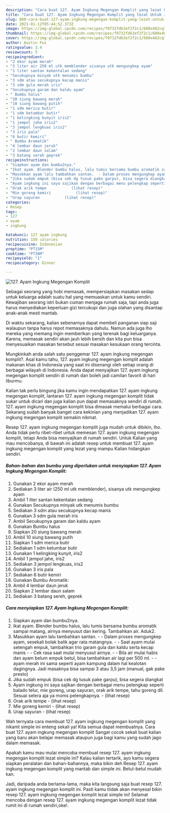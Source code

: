 ```yaml
---
description: "Cara buat 127. Ayam Ingkung Megengan Komplit yang lezat Untuk Jualan"
title: "Cara buat 127. Ayam Ingkung Megengan Komplit yang lezat Untuk Jualan"
slug: 860-cara-buat-127-ayam-ingkung-megengan-komplit-yang-lezat-untuk-jualan
date: 2021-01-12T05:44:52.373Z
image: https://img-global.cpcdn.com/recipes/f0732fd63ef2f2c1/680x482cq70/127-ayam-ingkung-megengan-komplit-foto-resep-utama.jpg
thumbnail: https://img-global.cpcdn.com/recipes/f0732fd63ef2f2c1/680x482cq70/127-ayam-ingkung-megengan-komplit-foto-resep-utama.jpg
cover: https://img-global.cpcdn.com/recipes/f0732fd63ef2f2c1/680x482cq70/127-ayam-ingkung-megengan-komplit-foto-resep-utama.jpg
author: Austin Fox
ratingvalue: 3.4
reviewcount: 5
recipeingredient:
- "2 ekor ayam merah"
- "3 liter air 250 ml utk memblender sisanya utk mengungkep ayam"
- "1 liter santan kekentalan sedang"
- "Secukupnya minyak utk menumis bumbu"
- "3 sdm atau secukupnya kecap manis"
- "3 sdm gula merah iris"
- "Secukupnya garam dan kaldu ayam"
- " Bumbu halus"
- "20 siung bawang merah"
- "10 siung bawang putih"
- "1 sdm merica butir"
- "1 sdm ketumbar butir"
- "1 kelingking kunyit iris2"
- "1 jempol jahe iris2"
- "3 jempol lengkuas iris2"
- "3 iris pala"
- "6 butir kemiri"
- " Bumbu Aromatik"
- "4 lembar daun jeruk"
- "2 lembar daun salam"
- "3 batang sereh geprek"
recipeinstructions:
- "Siapkan ayam dan bumbu2nya."
- "Ikat ayam. Blender bumbu halus, lalu tumis bersama bumbu aromatik sampai matang, airnya menyusut dan kering. Tambahkan air. Aduk2."
- "Masukkan ayam lalu tambahkan santan.  - Dalam proses mengungkep ayam, sesekali bolak balik agar rata matangnya. - Saat ayam mulai setengah empuk, tambahkan trio garam gula dan kaldu serta kecap manis - Cek rasa saat mulai menyusut airnya.  - Bila air mulai habis dan ayam belum empuk betul, bisa tambahkan air lagi per 500 ml. - ayam merah ini sama seperti ayam kampung dalam hal kealotan dagingnya. Jadi masaknya bisa sampai 3 atau 3,5 jam (manual, gak pake presto)"
- "Jika sudah empuk (bisa cek dg tusuk pake garpu), bisa segera diangkat"
- "Ayam ingkung ini saya sajikan dengan berbagai menu pelengkap seperti balado telur, mie goreng, urap sayuran, orak arik tempe, tahu goreng dll. Sesuai selera aja ya moms pelengkapnya.           (lihat resep)"
- "Orak arik tempe           (lihat resep)"
- "Mie goreng kemiri           (lihat resep)"
- "Urap sayuran           (lihat resep)"
categories:
- Resep
tags:
- 127
- ayam
- ingkung

katakunci: 127 ayam ingkung 
nutrition: 150 calories
recipecuisine: Indonesian
preptime: "PT15M"
cooktime: "PT30M"
recipeyield: "1"
recipecategory: Dinner

---
```



![127. Ayam Ingkung Megengan Komplit](https://img-global.cpcdn.com/recipes/f0732fd63ef2f2c1/680x482cq70/127-ayam-ingkung-megengan-komplit-foto-resep-utama.jpg)

Sebagai seorang yang hobi memasak, mempersiapkan masakan sedap untuk keluarga adalah suatu hal yang memuaskan untuk kamu sendiri. Kewajiban seorang istri bukan cuman menjaga rumah saja, tapi anda juga harus menyediakan keperluan gizi tercukupi dan juga olahan yang disantap anak-anak mesti mantab.

Di waktu  sekarang, kalian sebenarnya dapat membeli panganan siap saji walaupun tanpa harus repot memasaknya dahulu. Namun ada juga lho mereka yang memang ingin memberikan yang terenak bagi keluarganya. Karena, memasak sendiri akan jauh lebih bersih dan kita pun bisa menyesuaikan masakan tersebut sesuai masakan kesukaan orang tercinta. 



Mungkinkah anda salah satu penggemar 127. ayam ingkung megengan komplit?. Asal kamu tahu, 127. ayam ingkung megengan komplit adalah makanan khas di Indonesia yang saat ini disenangi oleh setiap orang di berbagai wilayah di Indonesia. Anda dapat menyajikan 127. ayam ingkung megengan komplit sendiri di rumah dan boleh jadi camilan favorit di hari liburmu.

Kalian tak perlu bingung jika kamu ingin mendapatkan 127. ayam ingkung megengan komplit, lantaran 127. ayam ingkung megengan komplit tidak sukar untuk dicari dan juga kalian pun dapat memasaknya sendiri di rumah. 127. ayam ingkung megengan komplit bisa dimasak memalui berbagai cara. Sekarang sudah banyak banget cara kekinian yang menjadikan 127. ayam ingkung megengan komplit semakin nikmat.

Resep 127. ayam ingkung megengan komplit juga mudah untuk dibikin, lho. Anda tidak perlu ribet-ribet untuk memesan 127. ayam ingkung megengan komplit, tetapi Anda bisa menyajikan di rumah sendiri. Untuk Kalian yang mau mencobanya, di bawah ini adalah resep untuk membuat 127. ayam ingkung megengan komplit yang lezat yang mampu Kalian hidangkan sendiri.

<!--inarticleads1-->

##### Bahan-bahan dan bumbu yang diperlukan untuk menyiapkan 127. Ayam Ingkung Megengan Komplit:

1. Gunakan 2 ekor ayam merah
1. Sediakan 3 liter air (250 ml utk memblender), sisanya utk mengungkep ayam
1. Ambil 1 liter santan kekentalan sedang
1. Gunakan Secukupnya minyak utk menumis bumbu
1. Sediakan 3 sdm atau secukupnya kecap manis
1. Gunakan 3 sdm gula merah iris
1. Ambil Secukupnya garam dan kaldu ayam
1. Gunakan  Bumbu halus
1. Siapkan 20 siung bawang merah
1. Ambil 10 siung bawang putih
1. Siapkan 1 sdm merica butir
1. Sediakan 1 sdm ketumbar butir
1. Gunakan 1 kelingking kunyit, iris2
1. Ambil 1 jempol jahe, iris2
1. Sediakan 3 jempol lengkuas, iris2
1. Gunakan 3 iris pala
1. Sediakan 6 butir kemiri
1. Gunakan  Bumbu Aromatik:
1. Ambil 4 lembar daun jeruk
1. Siapkan 2 lembar daun salam
1. Sediakan 3 batang sereh, geprek




<!--inarticleads2-->

##### Cara menyiapkan 127. Ayam Ingkung Megengan Komplit:

1. Siapkan ayam dan bumbu2nya.
1. Ikat ayam. Blender bumbu halus, lalu tumis bersama bumbu aromatik sampai matang, airnya menyusut dan kering. Tambahkan air. Aduk2.
1. Masukkan ayam lalu tambahkan santan.  - - Dalam proses mengungkep ayam, sesekali bolak balik agar rata matangnya. - - Saat ayam mulai setengah empuk, tambahkan trio garam gula dan kaldu serta kecap manis - - Cek rasa saat mulai menyusut airnya.  - - Bila air mulai habis dan ayam belum empuk betul, bisa tambahkan air lagi per 500 ml. - - ayam merah ini sama seperti ayam kampung dalam hal kealotan dagingnya. Jadi masaknya bisa sampai 3 atau 3,5 jam (manual, gak pake presto)
1. Jika sudah empuk (bisa cek dg tusuk pake garpu), bisa segera diangkat
1. Ayam ingkung ini saya sajikan dengan berbagai menu pelengkap seperti balado telur, mie goreng, urap sayuran, orak arik tempe, tahu goreng dll. Sesuai selera aja ya moms pelengkapnya. -           (lihat resep)
1. Orak arik tempe -           (lihat resep)
1. Mie goreng kemiri -           (lihat resep)
1. Urap sayuran -           (lihat resep)




Wah ternyata cara membuat 127. ayam ingkung megengan komplit yang nikamt simple ini enteng sekali ya! Kita semua dapat membuatnya. Cara buat 127. ayam ingkung megengan komplit Sangat cocok sekali buat kalian yang baru akan belajar memasak ataupun juga bagi kamu yang sudah jago dalam memasak.

Apakah kamu mau mulai mencoba membuat resep 127. ayam ingkung megengan komplit lezat simple ini? Kalau kalian tertarik, ayo kamu segera siapkan peralatan dan bahan-bahannya, maka bikin deh Resep 127. ayam ingkung megengan komplit yang mantab dan simple ini. Betul-betul mudah kan. 

Jadi, daripada anda berlama-lama, maka kita langsung saja buat resep 127. ayam ingkung megengan komplit ini. Pasti kamu tiidak akan menyesal bikin resep 127. ayam ingkung megengan komplit lezat simple ini! Selamat mencoba dengan resep 127. ayam ingkung megengan komplit lezat tidak rumit ini di rumah sendiri,oke!.

